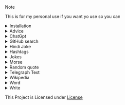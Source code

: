 > [!NOTE]
> This is for my personal use if you want yo use so you can


<details>
  <summary>Installation</summary>

```sh
pip install git+https://github.com/Vivekkumar-IN/TheApi@main
```
</details>

<details>
  <summary>Advice</summary>


  ```python

  from TheApi import api

  advice = api.get_advice()
  
  print(advice)

  ```

  Result of print(advice):

  ```python
  
{'results': 'If you are feeling down, try holding a pencil between your top lip and your nose for five minutes.', 'join': '@TheTeamVivek', 'success': True}

  ```
</details>


<details>
  <summary>ChatGpt</summary>


  ```python
  from TheApi import api

  results= api.chatgpt("hello ai")

  print(results)
  ```
  Result of print(results):

  ```python

  {'results': 'Hello! How can I assist you today?', 'join': '@vk_zone', 'success': True}
  ```

</details>
 

</details>

<details>
  <summary>GitHub search</summary>


  ```python

  from TheApi import api
  
  query = "YukkiMusic"

  max_results = 10
  
  results = api.github_search(query, max_results)
  
  print(results)

  ```

  Result of print(results):

  ```python
  

[{'name': 'YukkiMusicBot', 'full_name': 'TeamYukki/YukkiMusicBot', 'description': 'Telegram Group Calls Streaming bot with some useful features, written in Python with Pyrogram and Py-Tgcalls. Supporting platforms like Youtube, Spotify, Resso, AppleMusic, Soundcloud and M3u8 Links.', 'url': 'https://github.com/TeamYukki/YukkiMusicBot'}, {'name': 'YukkiMusic-Old', 'full_name': 'NowayXD/YukkiMusic-Old', 'description': 'veez mega ( private music bot )', 'url': 'https://github.com/NowayXD/YukkiMusic-Old'}, {'name': 'YukkiMusicBot', 'full_name': 'YukkiOwner/YukkiMusicBot', 'description': 'About Telegram Group Calls Streaming bot with some useful features, written in Python with Pyrogram and Py-Tgcalls. Supporting platforms like Youtube, Spotify, Resso, AppleMusic, Soundcloud and M3u8 Links.', 'url': 'https://github.com/YukkiOwner/YukkiMusicBot'}, {'name': 'Testing-Alpha', 'full_name': 'SexyShekharXD/Testing-Alpha', 'description': 'YukkiMusic with new pyrogram v2 and pytgcalls with ntgcalls implimentation', 'url': 'https://github.com/SexyShekharXD/Testing-Alpha'}, {'name': 'YukkiMusic', 'full_name': 'crazyworld-izzy/YukkiMusic', 'description': None, 'url': 'https://github.com/crazyworld-izzy/YukkiMusic'}, {'name': 'YukkiMusicOld', 'full_name': 'Randi356/YukkiMusicOld', 'description': None, 'url': 'https://github.com/Randi356/YukkiMusicOld'}, {'name': 'YukkiMusic', 'full_name': 'TheTeamVivek/YukkiMusic', 'description': 'YukkiMusic based on YukkiMusicBot', 'url': 'https://github.com/TheTeamVivek/YukkiMusic'}, {'name': 'YukkiMusicBot', 'full_name': 'Rahulsharma45/YukkiMusicBot', 'description': None, 'url': 'https://github.com/Rahulsharma45/YukkiMusicBot'}, {'name': 'https-github.com-TeamYukki-YukkiMusicBot', 'full_name': 'supernovark/https-github.com-TeamYukki-YukkiMusicBot', 'description': None, 'url': 'https://github.com/supernovark/https-github.com-TeamYukki-YukkiMusicBot'}, {'name': 'Yukkimusic', 'full_name': 'EkooNihh/Yukkimusic', 'description': 'https://github.com/TeamYukki/YukkiMusicBot', 'url': 'https://github.com/EkooNihh/Yukkimusic'}]

  ```
</details>



<details>
  <summary>Hindi Joke </summary>


  ```python
  from TheApi import api

  joke = api.get_hindi_jokes()

  print(joke)

  ```
  Result of print(joke):

  ```python

  हमारे समाज में रीति रिवाज और प्रथाएं इतनी महान है कि एक निकम्मा पुरुष भी विवाह के बाद परमेश्वर बन जाता है 😆🤣😋😉
  ```
</details>


<details>
  <summary>Hashtags </summary>


  ```python
  from TheApi import api

  text = "telegram"

  hashtags = api.gen_hashtag(text)

  print(hashtags)

  ```
  Result of print(hashtags):

  ```python

  
Hashtags:
#telegram  #telegramchannel  #telegrama  #telegramstickers  #telegram0123378624  #telegramtakeover  #telegramaanimado  #telegrambot  #telegramer  #telegramstickerpack  #telegramsams  #telegramsam  #Telegrams  #telegramma  #telegramgp  #TelegramIsBetter

 similar hashtags:
#telegramchannel #telegrama #telegramstickers #telegram0123378624 #telegramtakeover #telegramaanimado #telegrambot #telegramer #telegramstickerpack #telegramsams #telegramsam #Telegrams #telegramma #telegramgp #TelegramIsBetter
  ```
</details>


<details>
<summary>Jokes</summary>


  ```python
  import json
  from TheApi import api

  response = api.get_jokes()

  data = json.loads(response)

  jokes = data["jokes"]
  num = 1
  Jokes = ""
  if isinstance(jokes, dict):
    
      for key in jokes:
          a = jokes[key]
          Jokes+=(f"{num}. {a}\n\n")
          num+=1
      print(Jokes)

  else:
      print(jokes["joke"])
  ```

  results of print
  ```python

  1. Two fish in a tank. One turns to the other and says, "Do you know how to drive this thing?"

  ```

  ```python

  response = api.get_jokes()
  # This will return 1 Jokes

  response = api.get_jokes(2)
  # This will return 1 Jokes

  # like this you can get 10 Jokes

  # if the number is greater then 10 in cause an exception returns 

  # Example : 

  import json
  from TheApi import api

  response = api.get_jokes(13)

  data = json.loads(response)

  jokes = data["jokes"]
  num = 1
  Jokes = ""
  if isinstance(jokes, dict):
    
      for key in jokes:
          a = jokes[key]
          Jokes+=(f"{num}. {a}\n\n")
          num+=1
      print(Jokes)

  else:
      print(jokes["joke"])

  # in this api.get_jokes(13) the jokes is greater then 10 so the an exception returns 


raise InvalidAmountError(amount)
  TheApi.errors.InvalidAmountError:Invalid amount of jokes requested: 11. Maximum allowed is 10. Minimum allowed is 1.

  ```
</details>
 
<details>
  <summary>Morse</summary>
  
  morse encode

  ```python

  from TheApi import api

  text = "HELLO WORLD"

  encoded = api.morse_code(text)

  print(encoded)
  ```

  Result of print(encoded):

  ```python
  .... . .-.. .-.. - / . - .-. .-.. -..

  ```

  Decode


  ```python

  from TheApi import api

  encoded = ".... . .-.. .-.. - / . - .-. .-.. -.."

  decoded = api.morse_code(encoded)

  print(decoded)
  ```

  Result of print(decoded):

  ```python
  HELLO WORLD

  ```
</details>



<details>
  <summary>Random quote</summary> 

  ```python
  from TheApi import api

  results= api.quote()

  print(results)

  ```

  Result of print(results):

  ```python


  {'quote': 'The truest greatness lies in being kind, the truest wisdom in a happy mind.', 'author': 'Ella Wheeler Wilcox', 'join': '@vk_zone'}

  ```
</details>




<details>
<summary>Telegraph Text</summary>

  ```python
  from TheApi import api
  title = "A Title for telegraph page"
  query = "text that you want to upload to telegraph"
  results= api.telegraph(title,query)

  print(results)

  ```
  Result of print(results):

  ```python

  {'results': 'https://telegra.ph/A-Title-for-telegraph-page-05-25', 'join': '@vk_zone', 'success': True}

   ```
</details>
<details>
  <summary>Wikipedia</summary>


  ```python

  from TheApi import api

  text = "Python (programming language)"

  results= api.wikipedia(text)

  print(results)
  ```

  Result of print(results):

  ```python
  
{'title': 'Python (programming language)', 'summary': 'Python is a high-level, general-purpose programming language. Its design philosophy emphasizes code readability with the use of significant indentation.\nPython is dynamically typed and garbage-collected. It supports multiple programming paradigms, including structured (particularly procedural), object-oriented and functional programming. It is often described as a "batteries included" language due to its comprehensive standard library.\nGuido van Rossum began working on Python in the late 1980s as a successor to the ABC programming language and first released it in 1991 as Python 0.9.0. Python 2.0 was released in 2000. Python 3.0, released in 2008, was a major revision not completely backward-compatible with earlier versions. Python 2.7.18, released in 2020, was the last release of Python 2.\nPython consistently ranks as one of the most popular programming languages, and has gained widespread use in the machine learning community.\n\n', 'url': 'https://en.wikipedia.org/?curid=23862', 'image_url': 'https://upload.wikimedia.org/wikipedia/commons/thumb/c/c3/Python-logo-notext.svg/500px-Python-logo-notext.svg.png'}
  ```
</details>

<details>
  <summary>Word</summary>


  ```python

  from TheApi import api

  word = api.randomword()

  print(word)
  ```

  Result of print(word):

  ```python
  teroxide

  ```
</details>



<details>
  <summary>Write</summary>


  ```python

  from TheApi import api

  text = "Jai shree Ram"

  results= api.write(text)

  print(results)
  ```

  Result of print(results):

  ```python
  https://telegra.ph/file/63ff2e31cae67d511cfae.jpg

  ```
</details>


This Project is Licensed under [License](https://github.com/Vivekkumar-IN/TheApi)
